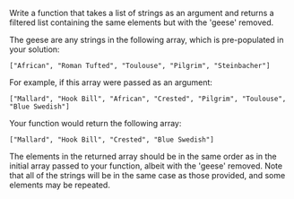 Write a function that takes a list of strings as an argument and returns a filtered list containing the same elements but with the 'geese' removed.

The geese are any strings in the following array, which is pre-populated in your solution:

```
["African", "Roman Tufted", "Toulouse", "Pilgrim", "Steinbacher"]
```

For example, if this array were passed as an argument:

```
["Mallard", "Hook Bill", "African", "Crested", "Pilgrim", "Toulouse", "Blue Swedish"]
```
Your function would return the following array:

```
["Mallard", "Hook Bill", "Crested", "Blue Swedish"]
```

The elements in the returned array should be in the same order as in the initial array passed to your function, albeit with the 'geese' removed. Note that all of the strings will be in the same case as those provided, and some elements may be repeated.